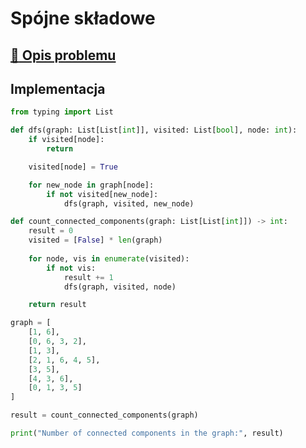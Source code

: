 # Spójne składowe

## [:link: Opis problemu](../../../../algorithms/graphs/connected-components.md)

## Implementacja

```python linenums="1"
from typing import List

def dfs(graph: List[List[int]], visited: List[bool], node: int):
    if visited[node]:
        return

    visited[node] = True

    for new_node in graph[node]:
        if not visited[new_node]:
            dfs(graph, visited, new_node)

def count_connected_components(graph: List[List[int]]) -> int:
    result = 0
    visited = [False] * len(graph)
    
    for node, vis in enumerate(visited):
        if not vis:
            result += 1
            dfs(graph, visited, node)

    return result

graph = [
	[1, 6],
	[0, 6, 3, 2],
	[1, 3],
	[2, 1, 6, 4, 5],
	[3, 5],
	[4, 3, 6],
	[0, 1, 3, 5]
]

result = count_connected_components(graph)

print("Number of connected components in the graph:", result)
```
